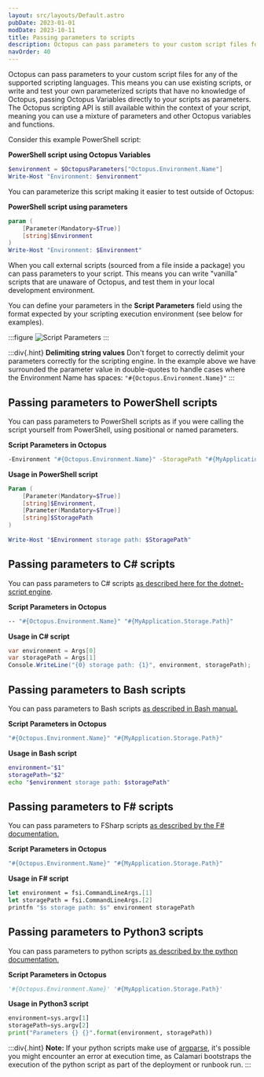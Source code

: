 ```yaml
---
layout: src/layouts/Default.astro
pubDate: 2023-01-01
modDate: 2023-10-11
title: Passing parameters to scripts
description: Octopus can pass parameters to your custom script files for any of the supported scripting languages.
navOrder: 40
---
```


Octopus can pass parameters to your custom script files for any of the supported scripting languages. This means you can use existing scripts, or write and test your own parameterized scripts that have no knowledge of Octopus, passing Octopus Variables directly to your scripts as parameters. The Octopus scripting API is still available within the context of your script, meaning you can use a mixture of parameters and other Octopus variables and functions.

Consider this example PowerShell script:

**PowerShell script using Octopus Variables**

```powershell
$environment = $OctopusParameters["Octopus.Environment.Name"]
Write-Host "Environment: $environment"
```

You can parameterize this script making it easier to test outside of Octopus:

**PowerShell script using parameters**

```powershell
param (
	[Parameter(Mandatory=$True)]
	[string]$Environment
)
Write-Host "Environment: $Environment"
```

When you call external scripts (sourced from a file inside a package) you can pass parameters to your script. This means you can write "vanilla" scripts that are unaware of Octopus, and test them in your local development environment.

You can define your parameters in the **Script Parameters** field using the format expected by your scripting execution environment (see below for examples).

:::figure
![Script Parameters](/docs/deployments/custom-scripts/images/script-parameters.png)
:::

:::div{.hint}
**Delimiting string values**
Don't forget to correctly delimit your parameters correctly for the scripting engine. In the example above we have surrounded the parameter value in double-quotes to handle cases where the Environment Name has spaces: `"#{Octopus.Environment.Name}"`
:::

## Passing parameters to PowerShell scripts

You can pass parameters to PowerShell scripts as if you were calling the script yourself from PowerShell, using positional or named parameters.

**Script Parameters in Octopus**

```bash
-Environment "#{Octopus.Environment.Name}" -StoragePath "#{MyApplication.Storage.Path}"
```

**Usage in PowerShell script**

```powershell
Param (
	[Parameter(Mandatory=$True)]
	[string]$Environment,
	[Parameter(Mandatory=$True)]
	[string]$StoragePath
)
 
Write-Host "$Environment storage path: $StoragePath"
```

## Passing parameters to C# scripts

You can pass parameters to C# scripts [as described here for the dotnet-script engine](https://github.com/dotnet-script/dotnet-script#passing-arguments-to-scripts).

**Script Parameters in Octopus**

```bash
-- "#{Octopus.Environment.Name}" "#{MyApplication.Storage.Path}"
```

**Usage in C# script**

```csharp
var environment = Args[0]
var storagePath = Args[1]
Console.WriteLine("{0} storage path: {1}", environment, storagePath);
```

## Passing parameters to Bash scripts

You can pass parameters to Bash scripts [as described in Bash manual.](https://www.gnu.org/software/bash/manual/bash.html#Positional-Parameters)

**Script Parameters in Octopus**

```powershell
"#{Octopus.Environment.Name}" "#{MyApplication.Storage.Path}"
```

**Usage in Bash script**

```bash
environment="$1"
storagePath="$2"
echo "$environment storage path: $storagePath"
```

## Passing parameters to F# scripts

You can pass parameters to FSharp scripts [as described by the F# documentation.](https://docs.microsoft.com/en-us/dotnet/fsharp/tools/fsharp-interactive/#using-the-fsi-object-in-f-code)

**Script Parameters in Octopus**

```powershell
"#{Octopus.Environment.Name}" "#{MyApplication.Storage.Path}"
```

**Usage in F# script**

```fsharp
let environment = fsi.CommandLineArgs.[1]
let storagePath = fsi.CommandLineArgs.[2]
printfn "$s storage path: $s" environment storagePath
```

## Passing parameters to Python3 scripts

You can pass parameters to python scripts [as described by the python documentation.](https://docs.python.org/3/tutorial/interpreter.html#argument-passing)

**Script Parameters in Octopus**

```python
'#{Octopus.Environment.Name}' '#{MyApplication.Storage.Path}'
```
**Usage in Python3 script**

```python
environment=sys.argv[1]
storagePath=sys.argv[2]
print("Parameters {} {}".format(environment, storagePath))
```
:::div{.hint}
**Note:** If your python scripts make use of [argparse](https://docs.python.org/3/library/argparse.html), it's possible you might encounter an error at execution time, as Calamari bootstraps the execution of the python script as part of the deployment or runbook run.
:::
